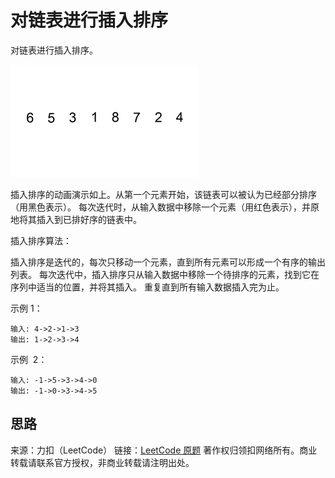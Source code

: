 # 对链表进行插入排序

对链表进行插入排序。

![图例](./Insertion-sort-example-300px.gif)

插入排序的动画演示如上。从第一个元素开始，该链表可以被认为已经部分排序（用黑色表示）。
每次迭代时，从输入数据中移除一个元素（用红色表示），并原地将其插入到已排好序的链表中。

插入排序算法：

插入排序是迭代的，每次只移动一个元素，直到所有元素可以形成一个有序的输出列表。
每次迭代中，插入排序只从输入数据中移除一个待排序的元素，找到它在序列中适当的位置，并将其插入。
重复直到所有输入数据插入完为止。

示例 1：

```text
输入: 4->2->1->3
输出: 1->2->3->4
```

示例  2：

```text
输入: -1->5->3->4->0
输出: -1->0->3->4->5
```

## 思路

来源：力扣（LeetCode）
链接：[LeetCode 原题](https://leetcode-cn.com/problems/insertion-sort-list)
著作权归领扣网络所有。商业转载请联系官方授权，非商业转载请注明出处。

